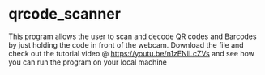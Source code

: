 # qrcode_scanner

This program allows the user to scan and decode QR codes and Barcodes by just holding the code in front of the webcam. Download the file and check out the tutorial video @ https://youtu.be/n1zENILcZVs and see how you can run the program on your local machine 
